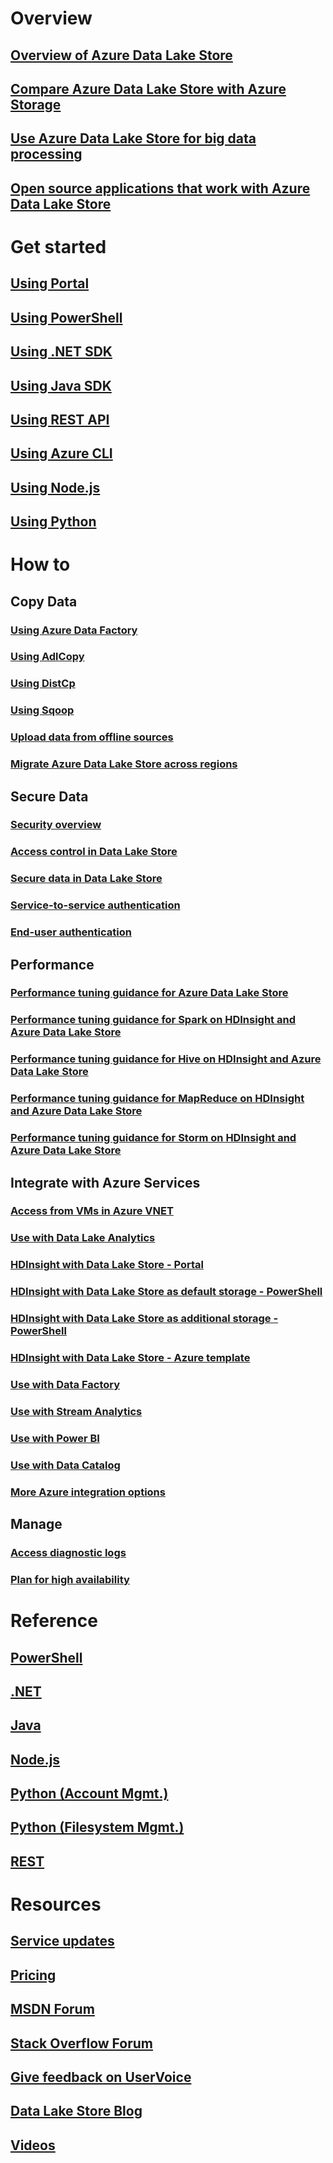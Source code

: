# Overview
## [Overview of Azure Data Lake Store](data-lake-store-overview.md)
## [Compare Azure Data Lake Store with Azure Storage](data-lake-store-comparison-with-blob-storage.md)
## [Use Azure Data Lake Store for big data processing](data-lake-store-data-scenarios.md)
## [Open source applications that work with Azure Data Lake Store](data-lake-store-compatible-oss-other-applications.md)

# Get started
## [Using Portal](data-lake-store-get-started-portal.md)
## [Using PowerShell](data-lake-store-get-started-powershell.md)
## [Using .NET SDK](data-lake-store-get-started-net-sdk.md)
## [Using Java SDK](data-lake-store-get-started-java-sdk.md)
## [Using REST API](data-lake-store-get-started-rest-api.md)
## [Using Azure CLI](data-lake-store-get-started-cli.md)
## [Using Node.js](data-lake-store-manage-use-nodejs.md)
## [Using Python](data-lake-store-get-started-python.md)

# How to
## Copy Data
### [Using Azure Data Factory](../data-factory/data-factory-azure-datalake-connector.md)
### [Using AdlCopy](data-lake-store-copy-data-azure-storage-blob.md)
### [Using DistCp](data-lake-store-copy-data-wasb-distcp.md)
### [Using Sqoop](data-lake-store-data-transfer-sql-sqoop.md)
### [Upload data from offline sources](data-lake-store-offline-bulk-data-upload.md)
### [Migrate Azure Data Lake Store across regions](data-lake-store-migration-cross-region.md)

## Secure Data
### [Security overview](data-lake-store-security-overview.md)
### [Access control in Data Lake Store](data-lake-store-access-control.md)
### [Secure data in Data Lake Store](data-lake-store-secure-data.md)
### [Service-to-service authentication](data-lake-store-authenticate-using-active-directory.md)
### [End-user authentication](data-lake-store-end-user-authenticate-using-active-directory.md)

## Performance
### [Performance tuning guidance for Azure Data Lake Store](data-lake-store-performance-tuning-guidance.md)
### [Performance tuning guidance for Spark on HDInsight and Azure Data Lake Store](data-lake-store-performance-tuning-spark.md)
### [Performance tuning guidance for Hive on HDInsight and Azure Data Lake Store](data-lake-store-performance-tuning-hive.md)
### [Performance tuning guidance for MapReduce on HDInsight and Azure Data Lake Store](data-lake-store-performance-tuning-mapreduce.md)
### [Performance tuning guidance for Storm on HDInsight and Azure Data Lake Store](data-lake-store-performance-tuning-storm.md)

## Integrate with Azure Services
### [Access from VMs in Azure VNET](data-lake-store-connectivity-from-vnets.md)
### [Use with Data Lake Analytics](../data-lake-analytics/data-lake-analytics-get-started-portal.md)
### [HDInsight with Data Lake Store - Portal](data-lake-store-hdinsight-hadoop-use-portal.md)
### [HDInsight with Data Lake Store as default storage - PowerShell](data-lake-store-hdinsight-hadoop-use-powershell-for-default-storage.md)
### [HDInsight with Data Lake Store as additional storage - PowerShell](data-lake-store-hdinsight-hadoop-use-powershell.md)
### [HDInsight with Data Lake Store - Azure template](data-lake-store-hdinsight-hadoop-use-resource-manager-template.md)
### [Use with Data Factory](../data-factory/data-factory-azure-datalake-connector.md)
### [Use with Stream Analytics](data-lake-store-stream-analytics.md)
### [Use with Power BI](data-lake-store-power-bi.md)
### [Use with Data Catalog](data-lake-store-with-data-catalog.md)
### [More Azure integration options](data-lake-store-integrate-with-other-services.md)

## Manage
### [Access diagnostic logs](data-lake-store-diagnostic-logs.md)
### [Plan for high availability](data-lake-store-troubleshooting-guidance.md)

# Reference
## [PowerShell](/powershell/resourcemanager/azurerm.datalakestore/v3.1.0/azurerm.datalakestore)
## [.NET](https://docs.microsoft.com/en-us/dotnet/api/microsoft.azure.management.datalake.store)
## [Java](/java/api/com.microsoft.azure.datalake.store)
## [Node.js](https://www.npmjs.com/package/azure-arm-datalake-store)
## [Python (Account Mgmt.)](http://azure-sdk-for-python.readthedocs.io/en/latest/sample_azure-mgmt-datalake-store.html)
## [Python (Filesystem Mgmt.)](http://azure-datalake-store.readthedocs.io/en/latest)
## [REST](/rest/api/datalakestore)

# Resources
## [Service updates](https://azure.microsoft.com/updates/?product=data-lake-store)
## [Pricing](https://azure.microsoft.com/pricing/details/data-lake-store/)
## [MSDN Forum](https://social.msdn.microsoft.com/Forums/en-US/home?forum=AzureDataLake)
## [Stack Overflow Forum](http://stackoverflow.com/questions/tagged/azure-data-lake)
## [Give feedback on UserVoice](https://feedback.azure.com/forums/327234-data-lake)
## [Data Lake Store Blog](https://blogs.msdn.microsoft.com/azuredatalake/)
## [Videos](https://azure.microsoft.com/documentation/videos/index/?services=data-lake-store)
